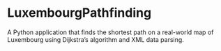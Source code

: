 # LuxembourgPathfinding
A Python application that finds the shortest path on a real-world map of Luxembourg using Dijkstra’s algorithm and XML data parsing.
